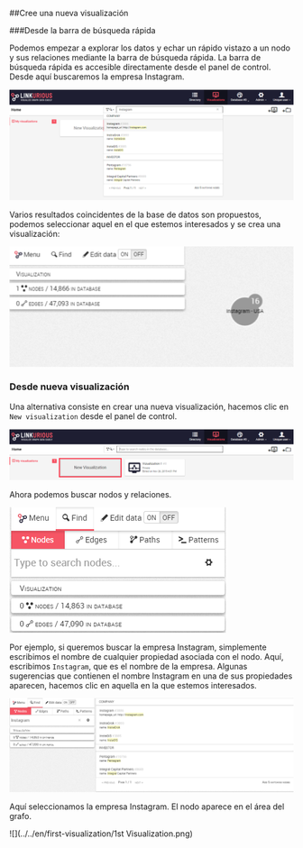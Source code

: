 ##Cree una nueva visualización 

###Desde la barra de búsqueda rápida

Podemos empezar a explorar los datos y echar un rápido vistazo a un nodo y sus relaciones mediante la barra de búsqueda rápida. La barra de búsqueda rápida es accesible directamente desde el panel de control. Desde aquí buscaremos la empresa Instagram.

![](../../en/first-visualization/FromQB.png)

Varios resultados coincidentes de la base de datos son propuestos, podemos seleccionar aquel en el que estemos interesados y se crea una visualización:

![](../../en/first-visualization/Created_f_D.png)

### Desde nueva visualización

Una alternativa consiste en crear una nueva visualización, hacemos clic en ```New visualization``` desde el panel de control.

![](../../en/first-visualization/FromD.png)

Ahora podemos buscar nodos y relaciones.

![](../../en/first-visualization/Find.png)

Por ejemplo, si queremos buscar la empresa Instagram, simplemente escribimos el nombre de cualquier propiedad asociada con el nodo. Aquí, escribimos ```Instagram```, que es el nombre de la empresa. Algunas sugerencias que contienen el nombre Instagram en una de sus propiedades aparecen, hacemos clic en aquella en la que estemos interesados.

![](../../en/first-visualization/Find_Example.png)

Aquí seleccionamos la empresa Instagram. El nodo aparece en el área del grafo.

![](../../en/first-visualization/1st Visualization.png)
